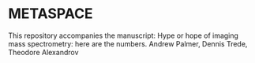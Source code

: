 # METASPACE
This repository accompanies the manuscript: Hype or hope of imaging mass spectrometry: here are the numbers. Andrew Palmer, Dennis Trede, Theodore Alexandrov
